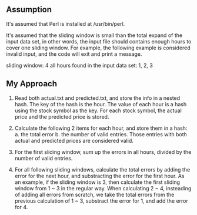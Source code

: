 ## Assumption

It's assumed that Perl is installed at /usr/bin/perl.

It's assumed that the sliding window is	small than the total expand of the input data set, in other words, the input file should contains enough hours to cover one sliding window.  For example, the following example is considered invalid input, and the code will exit and print a message.

sliding window: 4
all hours found in the input data set: 1, 2, 3


## My Approach

1) Read both actual.txt and predicted.txt, and store the info in a nested hash.  The key of the hash is the hour.  The value of each hour is a hash using the stock symbol as the key.  For each stock symbol, the actual price and the predicted price is stored.

2) Calculate the following 2 items for each hour, and store them in a hash:
a. the total error
b. the number of valid entries.  Those entries with both actual and predicted prices are considered valid.


3) For the first sliding window, sum up the errors in all hours, divided by the number of valid entries.

4) For all following sliding windows, calculate the total errors by adding the error for the next hour, and substracting the error for the first hour.  As an example, if the sliding window is 3, then calculate the first sliding window from 1 ~ 3 in the regular way.  When calculating 2 ~ 4, insteading of adding all errors from scratch, we take the total errors from the previous calculation of 1 ~ 3, substract the error for 1, and add the error for 4.
